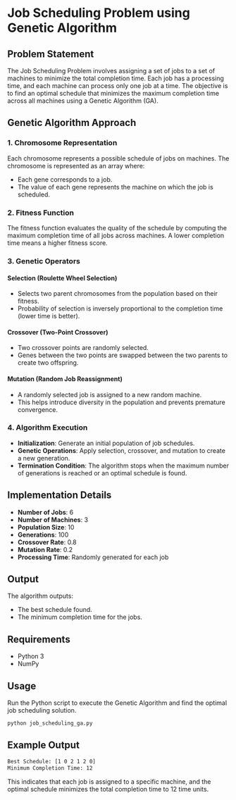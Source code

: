 # Job Scheduling Problem using Genetic Algorithm

## Problem Statement
The Job Scheduling Problem involves assigning a set of jobs to a set of machines to minimize the total completion time. Each job has a processing time, and each machine can process only one job at a time. The objective is to find an optimal schedule that minimizes the maximum completion time across all machines using a Genetic Algorithm (GA).

## Genetic Algorithm Approach
### 1. Chromosome Representation
Each chromosome represents a possible schedule of jobs on machines. The chromosome is represented as an array where:
- Each gene corresponds to a job.
- The value of each gene represents the machine on which the job is scheduled.

### 2. Fitness Function
The fitness function evaluates the quality of the schedule by computing the maximum completion time of all jobs across machines. A lower completion time means a higher fitness score.

### 3. Genetic Operators
#### Selection (Roulette Wheel Selection)
- Selects two parent chromosomes from the population based on their fitness.
- Probability of selection is inversely proportional to the completion time (lower time is better).

#### Crossover (Two-Point Crossover)
- Two crossover points are randomly selected.
- Genes between the two points are swapped between the two parents to create two offspring.

#### Mutation (Random Job Reassignment)
- A randomly selected job is assigned to a new random machine.
- This helps introduce diversity in the population and prevents premature convergence.

### 4. Algorithm Execution
- **Initialization**: Generate an initial population of job schedules.
- **Genetic Operations**: Apply selection, crossover, and mutation to create a new generation.
- **Termination Condition**: The algorithm stops when the maximum number of generations is reached or an optimal schedule is found.

## Implementation Details
- **Number of Jobs**: 6
- **Number of Machines**: 3
- **Population Size**: 10
- **Generations**: 100
- **Crossover Rate**: 0.8
- **Mutation Rate**: 0.2
- **Processing Time**: Randomly generated for each job

## Output
The algorithm outputs:
- The best schedule found.
- The minimum completion time for the jobs.

## Requirements
- Python 3
- NumPy

## Usage
Run the Python script to execute the Genetic Algorithm and find the optimal job scheduling solution.

```sh
python job_scheduling_ga.py
```

## Example Output
```sh
Best Schedule: [1 0 2 1 2 0]
Minimum Completion Time: 12
```
This indicates that each job is assigned to a specific machine, and the optimal schedule minimizes the total completion time to 12 time units.

